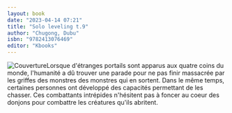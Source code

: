 ```yaml
---
layout: book
date: "2023-04-14 07:21"
title: "Solo leveling t.9"
author: "Chugong, Dubu"
isbn: "9782413076469"
editor: "Kbooks"
---
```

![Couverture](/img/9782413076469.jpg)Lorsque d'étranges portails sont apparus aux quatre coins du monde, l'humanité a dû trouver une parade pour ne pas finir massacrée par les griffes des monstres des monstres qui en sortent. Dans le même temps, certaines personnes ont développé des capacités permettant de les chasser. Ces combattants intrépides n'hésitent pas à foncer au coeur des donjons pour combattre les créatures qu'ils abritent.
